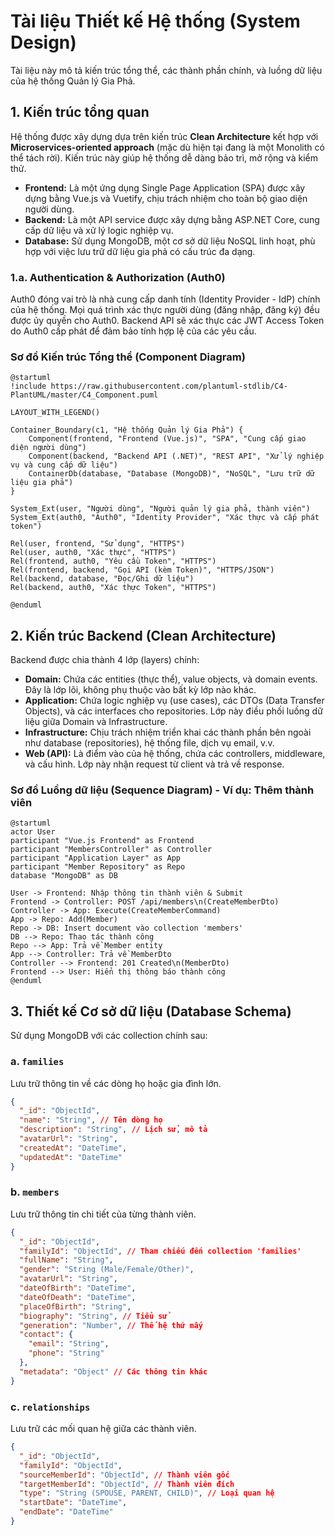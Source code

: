 # Tài liệu Thiết kế Hệ thống (System Design)

Tài liệu này mô tả kiến trúc tổng thể, các thành phần chính, và luồng dữ liệu của hệ thống Quản lý Gia Phả.

## 1. Kiến trúc tổng quan

Hệ thống được xây dựng dựa trên kiến trúc **Clean Architecture** kết hợp với **Microservices-oriented approach** (mặc dù hiện tại đang là một Monolith có thể tách rời). Kiến trúc này giúp hệ thống dễ dàng bảo trì, mở rộng và kiểm thử.

-   **Frontend:** Là một ứng dụng Single Page Application (SPA) được xây dựng bằng Vue.js và Vuetify, chịu trách nhiệm cho toàn bộ giao diện người dùng.
-   **Backend:** Là một API service được xây dựng bằng ASP.NET Core, cung cấp dữ liệu và xử lý logic nghiệp vụ.
-   **Database:** Sử dụng MongoDB, một cơ sở dữ liệu NoSQL linh hoạt, phù hợp với việc lưu trữ dữ liệu gia phả có cấu trúc đa dạng.

### 1.a. Authentication & Authorization (Auth0)

Auth0 đóng vai trò là nhà cung cấp danh tính (Identity Provider - IdP) chính của hệ thống. Mọi quá trình xác thực người dùng (đăng nhập, đăng ký) đều được ủy quyền cho Auth0. Backend API sẽ xác thực các JWT Access Token do Auth0 cấp phát để đảm bảo tính hợp lệ của các yêu cầu.

### Sơ đồ Kiến trúc Tổng thể (Component Diagram)

```plantuml
@startuml
!include https://raw.githubusercontent.com/plantuml-stdlib/C4-PlantUML/master/C4_Component.puml

LAYOUT_WITH_LEGEND()

Container_Boundary(c1, "Hệ thống Quản lý Gia Phả") {
    Component(frontend, "Frontend (Vue.js)", "SPA", "Cung cấp giao diện người dùng")
    Component(backend, "Backend API (.NET)", "REST API", "Xử lý nghiệp vụ và cung cấp dữ liệu")
    ContainerDb(database, "Database (MongoDB)", "NoSQL", "Lưu trữ dữ liệu gia phả")
}

System_Ext(user, "Người dùng", "Người quản lý gia phả, thành viên")
System_Ext(auth0, "Auth0", "Identity Provider", "Xác thực và cấp phát token")

Rel(user, frontend, "Sử dụng", "HTTPS")
Rel(user, auth0, "Xác thực", "HTTPS")
Rel(frontend, auth0, "Yêu cầu Token", "HTTPS")
Rel(frontend, backend, "Gọi API (kèm Token)", "HTTPS/JSON")
Rel(backend, database, "Đọc/Ghi dữ liệu")
Rel(backend, auth0, "Xác thực Token", "HTTPS")

@enduml
```

## 2. Kiến trúc Backend (Clean Architecture)

Backend được chia thành 4 lớp (layers) chính:

-   **Domain:** Chứa các entities (thực thể), value objects, và domain events. Đây là lớp lõi, không phụ thuộc vào bất kỳ lớp nào khác.
-   **Application:** Chứa logic nghiệp vụ (use cases), các DTOs (Data Transfer Objects), và các interfaces cho repositories. Lớp này điều phối luồng dữ liệu giữa Domain và Infrastructure.
-   **Infrastructure:** Chịu trách nhiệm triển khai các thành phần bên ngoài như database (repositories), hệ thống file, dịch vụ email, v.v.
-   **Web (API):** Là điểm vào của hệ thống, chứa các controllers, middleware, và cấu hình. Lớp này nhận request từ client và trả về response.

### Sơ đồ Luồng dữ liệu (Sequence Diagram) - Ví dụ: Thêm thành viên

```plantuml
@startuml
actor User
participant "Vue.js Frontend" as Frontend
participant "MembersController" as Controller
participant "Application Layer" as App
participant "Member Repository" as Repo
database "MongoDB" as DB

User -> Frontend: Nhập thông tin thành viên & Submit
Frontend -> Controller: POST /api/members\n(CreateMemberDto)
Controller -> App: Execute(CreateMemberCommand)
App -> Repo: Add(Member)
Repo -> DB: Insert document vào collection 'members'
DB --> Repo: Thao tác thành công
Repo --> App: Trả về Member entity
App --> Controller: Trả về MemberDto
Controller --> Frontend: 201 Created\n(MemberDto)
Frontend --> User: Hiển thị thông báo thành công
@enduml
```

## 3. Thiết kế Cơ sở dữ liệu (Database Schema)

Sử dụng MongoDB với các collection chính sau:

### a. `families`
Lưu trữ thông tin về các dòng họ hoặc gia đình lớn.
```json
{
  "_id": "ObjectId",
  "name": "String", // Tên dòng họ
  "description": "String", // Lịch sử, mô tả
  "avatarUrl": "String",
  "createdAt": "DateTime",
  "updatedAt": "DateTime"
}
```

### b. `members`
Lưu trữ thông tin chi tiết của từng thành viên.
```json
{
  "_id": "ObjectId",
  "familyId": "ObjectId", // Tham chiếu đến collection 'families'
  "fullName": "String",
  "gender": "String (Male/Female/Other)",
  "avatarUrl": "String",
  "dateOfBirth": "DateTime",
  "dateOfDeath": "DateTime",
  "placeOfBirth": "String",
  "biography": "String", // Tiểu sử
  "generation": "Number", // Thế hệ thứ mấy
  "contact": {
    "email": "String",
    "phone": "String"
  },
  "metadata": "Object" // Các thông tin khác
}
```

### c. `relationships`
Lưu trữ các mối quan hệ giữa các thành viên.
```json
{
  "_id": "ObjectId",
  "familyId": "ObjectId",
  "sourceMemberId": "ObjectId", // Thành viên gốc
  "targetMemberId": "ObjectId", // Thành viên đích
  "type": "String (SPOUSE, PARENT, CHILD)", // Loại quan hệ
  "startDate": "DateTime",
  "endDate": "DateTime"
}
```